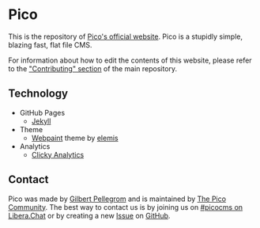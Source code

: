 Pico
====

This is the repository of [Pico's official website](https://picocms.org/). Pico is a stupidly simple, blazing fast, flat file CMS.

For information about how to edit the contents of this website, please refer to the ["Contributing" section](https://github.com/picocms/Pico/#contributing) of the main repository.

Technology
----------

* GitHub Pages
    - [Jekyll](https://jekyllrb.com/)
* Theme
    - [Webpaint](http://themes.iki-bir.com/webpaint/multipage/full/) theme by [elemis](http://iki-bir.com)
* Analytics
    - [Clicky Analytics](https://getclicky.com)

Contact
-------

Pico was made by [Gilbert Pellegrom](http://gilbert.pellegrom.me/) and is maintained by [The Pico Community](https://github.com/picocms/Pico/graphs/contributors). The best way to contact us is by joining us on [#picocms on Libera.Chat](https://web.libera.chat/#picocms) or by creating a new [Issue](https://github.com/picocms/Pico/issues/new) on [GitHub](https://github.com/picocms/Pico).
